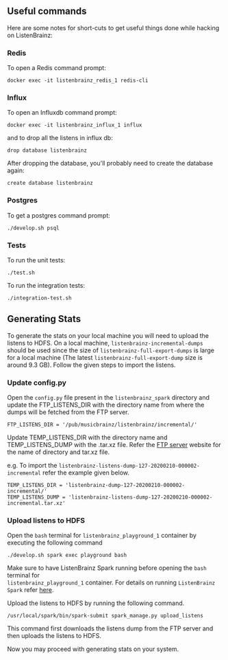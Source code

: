 ## Useful commands

Here are some notes for short-cuts to get useful things done while hacking on ListenBrainz:

### Redis

To open a Redis command prompt:

    docker exec -it listenbrainz_redis_1 redis-cli


### Influx

To open an Influxdb command prompt:

    docker exec -it listenbrainz_influx_1 influx

and to drop all the listens in influx db:

    drop database listenbrainz

After dropping the database, you'll probably need to create the database again:

    create database listenbrainz


### Postgres

To get a postgres command prompt:

    ./develop.sh psql

### Tests

To run the unit tests:

    ./test.sh

To run the integration tests:

    ./integration-test.sh

## Generating Stats

To generate the stats on your local machine you will need to upload the listens to HDFS. 
On a local machine, ``listenbrainz-incremental-dumps`` should be used since the size of ``listenbrainz-full-export-dumps`` is large for a local machine (The latest ``listenbrainz-full-export-dump`` size is around 9.3 GB). Follow the given steps to import the 
listens.

### Update config.py

Open the ``config.py`` file present in the ``listenbrainz_spark`` directory and update the FTP_LISTENS_DIR with the directory name from where the dumps will be fetched from the FTP server.

    FTP_LISTENS_DIR = '/pub/musicbrainz/listenbrainz/incremental/'

Update TEMP_LISTENS_DIR with the directory name and TEMP_LISTENS_DUMP with the .tar.xz file. 
Refer the [FTP server](http://ftp.musicbrainz.org/pub/musicbrainz/listenbrainz/) website for the
name of directory and tar.xz file.

e.g. To import the ``listenbrainz-listens-dump-127-20200210-000002-incremental`` refer the example given below.

    TEMP_LISTENS_DIR = 'listenbrainz-dump-127-20200210-000002-incremental/'
    TEMP_LISTENS_DUMP = 'listenbrainz-listens-dump-127-20200210-000002-incremental.tar.xz'

### Upload listens to HDFS

Open the ``bash`` terminal for  ``listenbrainz_playground_1`` container by executing the following command

    ./develop.sh spark exec playground bash

Make sure to have ListenBrainz Spark running before opening the ``bash`` terminal for  
``listenbrainz_playground_1`` container. For details on running ``ListenBrainz Spark`` refer 
[here](https://github.com/metabrainz/listenbrainz-server/blob/master/docs/dev/devel-env.rst).

Upload the listens to HDFS by running the following command.
    
    /usr/local/spark/bin/spark-submit spark_manage.py upload_listens

This command first downloads the listens dump from the FTP server and then uploads the listens to HDFS.

Now you may proceed with generating stats on your system.